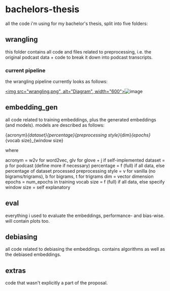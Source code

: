 # bachelors-thesis

all the code i'm using for my bachelor's thesis, split into five folders: 

## wrangling

this folder contains all code and files related to preprocessing, i.e. the original podcast data + code to break it down into podcast transcripts. 

### current pipeline

the wrangling pipeline currently looks as follows: 

[<img src="wrangling.png", alt="Diagram", width="600">](https://github.com/jofras/bachelors-thesis/blob/main/wrangling.png?raw=true)![image](https://github.com/user-attachments/assets/43e5f0e9-de5d-4749-a9e3-1f24b9f586d1)


## embedding_gen

all code related to training embeddings, plus the generated embeddings (and models). models are described as follows: 

{acronym}_{dataset}{percentage}{preprocessing style}_{dim}_{epochs}_{vocab size}_{window size}

where 

acronym = w2v for word2vec, glv for glove + j if self-implemented
dataset = p for podcast (define more if necessary)
percentage = f (full) if all data, else percentage of dataset processed
preprocessing style = v for vanilla (no bigrams/trigrams), b for bigrams, t for trigrams
dim = vector dimension
epochs = num_epochs in training
vocab size = f (full) if all data, else specify
window size = self explanatory

## eval

everything i used to evaluate the embeddings, performance- and bias-wise. will contain plots too. 

## debiasing

all code related to debiasing the embeddings. contains algorithms as well as the debiased embeddings. 

## extras 

code that wasn't explicitly a part of the proposal. 

